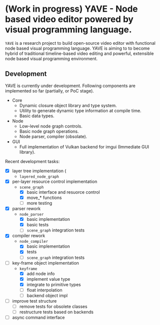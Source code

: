 # (Work in progress) YAVE - Node based video editor powered by visual programming language.

`YAVE` is a research project to build open-source video editor with functional node based visual programming language. YAVE is aiming to to become hybrid of traditional timeline-based video editing and powerful, extensible node based visual programming environment.

## Development   

YAVE is currently under development. Following components are implemented so far (partially, or PoC stage).  

* Core 
  - Dynamic closure object library and type system.
  - Utility to generate dynamic type information at compile time.
  - Basic data types.
* Node 
  - Low-level node graph controls.
  - Basic node graph operations.
  - Node parser, compiler (obsolate).
* GUI
  - Full implementation of Vulkan backend for imgui (Immediate GUI library).

Recent development tasks:
- [x] layer tree implementation (
    + `layered_node_graph`
- [x] per-layer resource control implementation 
    + `scene_graph`
        + [x] basic interface and resuorce control
        + [x] move_* functions
        + [ ] more testing
- [x] parser rework
    + `node_parser`
        + [x] basic implementation
        + [x] basic tests
        + [ ] `scene_graph` integration tests
- [x] compiler rework
    + `node_compiler`
        + [x] basic implementation
        + [x] tests
        + [ ] `scene_graph` integration tests
- [ ] key-frame object implementation
    + `keyframe`
        + [x] add node info
        + [x] implement value type
        + [x] integrate to primitive types
        + [ ] float interpolation
        + [ ] backend object impl
- [ ] improve test structure
    + [ ] remove tests for obsolete classes
    + [ ] restructure tests based on backends
- [ ] async command interface